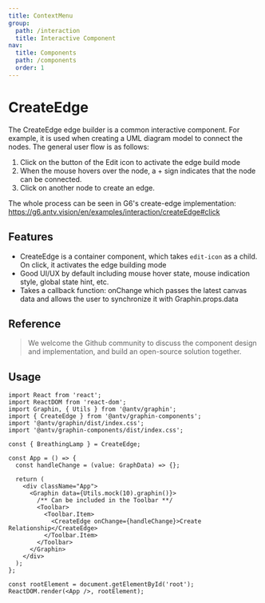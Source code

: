 ```yaml
---
title: ContextMenu
group:
  path: /interaction
  title: Interactive Component
nav:
  title: Components
  path: /components
  order: 1
---
```


# CreateEdge

The CreateEdge edge builder is a common interactive component. For example, it is used when creating a UML diagram model to connect the nodes. The general user flow is as follows:

1. Click on the button of the Edit icon to activate the edge build mode
2. When the mouse hovers over the node, a + sign indicates that the node can be connected.
3. Click on another node to create an edge.

The whole process can be seen in G6's create-edge implementation: https://g6.antv.vision/en/examples/interaction/createEdge#click

## Features

- CreateEdge is a container component, which takes `edit-icon` as a child. On click, it activates the edge building mode
- Good UI/UX by default including mouse hover state, mouse indication style, global state hint, etc.
- Takes a callback function: onChange which passes the latest canvas data and allows the user to synchronize it with Graphin.props.data

## Reference

> We welcome the Github community to discuss the component design and implementation, and build an open-source solution together.

## Usage

```tsx | pure
import React from 'react';
import ReactDOM from 'react-dom';
import Graphin, { Utils } from '@antv/graphin';
import { CreateEdge } from '@antv/graphin-components';
import '@antv/graphin/dist/index.css';
import '@antv/graphin-components/dist/index.css';

const { BreathingLamp } = CreateEdge;

const App = () => {
  const handleChange = (value: GraphData) => {};

  return (
    <div className="App">
      <Graphin data={Utils.mock(10).graphin()}>
        /** Can be included in the Toolbar **/
        <Toolbar>
          <Toolbar.Item>
            <CreateEdge onChange={handleChange}>Create Relationship</CreateEdge>
          </Toolbar.Item>
        </Toolbar>
      </Graphin>
    </div>
  );
};

const rootElement = document.getElementById('root');
ReactDOM.render(<App />, rootElement);
```
